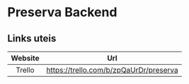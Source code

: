 # Preserva Backend

## Links uteis

| Website | Url  |
| :-----: | :--: |
| Trello | https://trello.com/b/zpQaUrDr/preserva |

